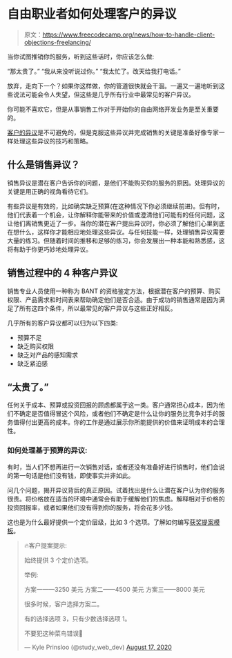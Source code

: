 # 自由职业者如何处理客户的异议

> 原文：<https://www.freecodecamp.org/news/how-to-handle-client-objections-freelancing/>

当你试图推销你的服务，听到这些话时，你应该怎么做:

“那太贵了。”
“我从来没听说过你。”
“我太忙了。改天给我打电话。”

放弃，走向下一个？如果你这样做，你的管道很快就会干涸。一遍又一遍地听到这些说法可能会令人失望，但这些是几乎所有行业中最常见的客户异议。

你可能不喜欢它，但是从事销售工作对于开始你的自由网络开发业务是至关重要的。

[客户的异议](https://www.bidsketch.com/blog/client-proposals/handle-client-objections/)是不可避免的，但是克服这些异议并完成销售的关键是准备好像专家一样处理这些异议的技巧和策略。

## 什么是销售异议？

销售异议是潜在客户告诉你的问题，是他们不能购买你的服务的原因。处理异议的关键是用正确的视角看待它们。

有些异议是有效的，比如确实缺乏预算(在这种情况下你必须继续前进)。但有时，他们代表着一个机会，让你解释你能带来的价值或澄清他们可能有的任何问题，这让他们离销售更近了一步。当你的潜在客户提出异议时，你必须了解他们心里到底在想什么，这样你才能相应地处理这些异议。与任何技能一样，处理销售异议需要大量的练习。但随着时间的推移和足够的练习，你会发展出一种本能和熟悉感，这将有助于你更巧妙地处理异议。

## 销售过程中的 4 种客户异议

销售专业人员使用一种称为 BANT 的资格鉴定方法，根据潜在客户的预算、购买权限、产品需求和时间表来帮助确定他们是否合适。由于成功的销售通常是因为满足了所有这四个条件，所以最常见的客户异议与这些正好相反。

几乎所有的客户异议都可以归为以下四类:

*   预算不足
*   缺乏购买权限
*   缺乏对产品的感知需求
*   缺乏紧迫感

## “太贵了。”

任何关于成本、预算或投资回报的顾虑都属于这一类。客户通常担心成本，因为他们不确定是否值得冒这个风险，或者他们不确定是什么让你的服务比竞争对手的服务值得付出更高的成本。你的工作是通过展示你所能提供的价值来证明成本的合理性。

### 如何处理基于预算的异议:

有时，当人们不想再进行一次销售对话，或者还没有准备好进行销售时，他们会说的第一句话是他们没有钱，即使事实并非如此。

问几个问题，揭开异议背后的真正原因。试着找出是什么让潜在客户认为你的服务很贵。将价格放在适当的环境中通常会有助于缓解他们的焦虑。解释相对于价格的投资回报率，或者如果他们没有得到你的服务，将会花多少钱。

这也是为什么最好提供一个定价层级，比如 3 个选项。了解如何编写[获奖提案模板](https://studywebdevelopment.com/web-design-proposal-template.html)。

> 🔥客户提案提示:
> 
> 始终提供 3 个定价选项。
> 
> 举例:
> 
> 方案一——3250 美元
> 方案二——4500 美元
> 方案三——8000 美元
> 
> 很多时候，客户选择方案二。
> 
> 有的选择选项 3，只有少数选择选项 1。
> 
> 不要犯这种菜鸟错误🙌
> 
> — Kyle Prinsloo (@study_web_dev) [August 17, 2020](https://twitter.com/study_web_dev/status/1295334769623015425?ref_src=twsrc%5Etfw)